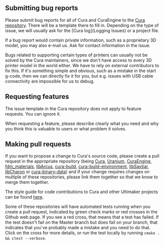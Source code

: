 Submitting bug reports
----------------------
Please submit bug reports for all of Cura and CuraEngine to the [Cura repository](https://github.com/Ultimaker/Cura/issues). There will be a template there to fill in. Depending on the type of issue, we will usually ask for the [Cura log](Logging Issues) or a project file.

If a bug report would contain private information, such as a proprietary 3D model, you may also e-mail us. Ask for contact information in the issue.

Bugs related to supporting certain types of printers can usually not be solved by the Cura maintainers, since we don't have access to every 3D printer model in the world either. We have to rely on external contributors to fix this. If it's something simple and obvious, such as a mistake in the start g-code, then we can directly fix it for you, but e.g. issues with USB cable connectivity are impossible for us to debug.

Requesting features
-------------------
The issue template in the Cura repository does not apply to feature requests. You can ignore it.

When requesting a feature, please describe clearly what you need and why you think this is valuable to users or what problem it solves.

Making pull requests
--------------------
If you want to propose a change to Cura's source code, please create a pull request in the appropriate repository (being [Cura](https://github.com/Ultimaker/Cura), [Uranium](https://github.com/Ultimaker/Uranium), [CuraEngine](https://github.com/Ultimaker/CuraEngine), [fdm_materials](https://github.com/Ultimaker/fdm_materials), [libArcus](https://github.com/Ultimaker/libArcus), [cura-build](https://github.com/Ultimaker/cura-build), [cura-build-environment](https://github.com/Ultimaker/cura-build-environment), [libSavitar](https://github.com/Ultimaker/libSavitar), [libCharon](https://github.com/Ultimaker/libCharon) or [cura-binary-data](https://github.com/Ultimaker/cura-binary-data)) and if your change requires changes on multiple of these repositories, please link them together so that we know to merge them together.

The style guide for code contributions to Cura and other Ultimaker projects can be found [here](https://github.com/Ultimaker/Meta/blob/master/general/generic_code_conventions.md).

Some of these repositories will have automated tests running when you create a pull request, indicated by green check marks or red crosses in the Github web page. If you see a red cross, that means that a test has failed. If the test doesn't fail on the Master branch but does fail on your branch, that indicates that you've probably made a mistake and you need to do that. Click on the cross for more details, or run the test locally by running `cmake . && ctest --verbose`.
